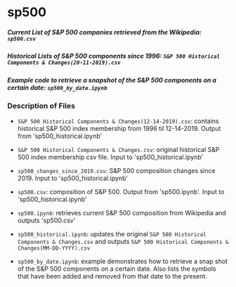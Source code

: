 # sp500

##### Current List of S&P 500 companies retrieved from the Wikipedia: `sp500.csv` 
##### Historical Lists of S&P 500 components since 1996: `S&P 500 Historical Components & Changes(20-11-2019).csv`
##### Example code to retrieve a snapshot of the S&P 500 components on a certain date: `sp500_by_date.ipynb`

### Description of Files

- `S&P 500 Historical Components & Changes(12-14-2019).csv`: contains historical S&P 500 index membership from 1996 til 12-14-2019.  Output from 'sp500_historical.ipynb' 
- `S&P 500 Historical Components & Changes.csv`: original historical S&P 500 index membership csv file.  Input to 'sp500_historical.ipynb'
- `sp500_changes_since_2019.csv`: S&P 500 composition changes since 2019.  Input to 'sp500_historical.ipynb'
- `sp500.csv`: composition of S&P 500.  Output from 'sp500.ipynb'.  Input to 'sp500_historical.ipynb'

- `sp500.ipynb`: retrieves current S&P 500 composition from Wikipedia and outputs 'sp500.csv'
- `sp500_historical.ipynb`: updates the original `S&P 500 Historical Components & Changes.csv` and outputs `S&P 500 Historical Components & Changes(MM-DD-YYYY).csv`
- `sp500_by_date.ipynb`: example demonstrates how to retrieve a snap shot of the S&P 500 components on a certain date.  Also lists the symbols that have been added and removed from that date to the present.
